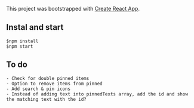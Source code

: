 This project was bootstrapped with [Create React App](https://github.com/facebook/create-react-app).

## Instal and start

```
$npm install
$npm start
```

## To do

```
- Check for double pinned items
- Option to remove items from pinned 
- Add search & pin icons
- Instead of adding text into pinnedTexts array, add the id and show the matching text with the id?
```


